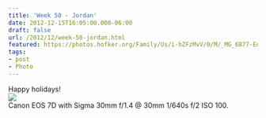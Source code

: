 ```yaml
---
title: 'Week 50 - Jordan'
date: 2012-12-15T16:05:00.000-06:00
draft: false
url: /2012/12/week-50-jordan.html
featured: https://photos.hofker.org/Family/Us/i-hZFzMvV/0/M/_MG_6877-Edit-X2.jpg
tags: 
- post
- Photo
---
```


Happy holidays!  
[![](https://photos.hofker.org/Family/Us/i-hZFzMvV/0/M/_MG_6877-Edit-X2.jpg)](https://photos.hofker.org/Family/Us/27103169_pxtPvg#!i=2274411260&k=hZFzMvV)  
Canon EOS 7D with Sigma 30mm f/1.4 @ 30mm 1/640s f/2 ISO 100.